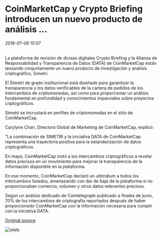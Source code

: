 # CoinMarketCap y Crypto Briefing introducen un nuevo producto de análisis ...

###### 2019-07-09 15:07

La plataforma de revisión de divisas digitales Crypto Briefing y la Alianza de Responsabilidad y Transparencia de Datos (DATA) de CoinMarketCap están lanzando conjuntamente un nuevo producto de investigación y análisis criptográfico, Simetri.

El Simetri de grado institucional está diseñado para garantizar la transparencia y los datos verificables de la cartera de pedidos de los intercambios de criptomonedas, así como para proporcionar un análisis fundamental en profundidad y conocimientos imparciales sobre proyectos criptográficos.

Simetri se incrustará en perfiles de criptomonedas en el sitio de CoinMarketCap.

Carylyne Chan, Directora Global de Marketing de CoinMarketCap, explicó:

"La combinación de SIMETRI y la iniciativa DATA de CoinMarketCap representa una trayectoria positiva para la estandarización de datos criptográficos.

En mayo, CoinMarketCap instó a los intercambios criptográficos a revelar datos precisos en un movimiento para mejorar la transparencia de la información disponible en la plataforma.

En ese momento, CoinMarketCap declaró un ultimátum a todos los intercambios listados, amenazando con dar de baja de la plataforma si no proporcionaban comercio, volumen y otros datos relevantes precisos.

Según un análisis dedicado de Cointelegraph publicado a finales de junio, 70% de los intercambios de criptografía reportados después de haber proporcionado CoinMarketCap con la información necesaria para cumplir con la iniciativa DATA.

[Original source](https://cointelegraph.com/news/coinmarketcap-and-crypto-briefing-introduce-new-analysis-product)

![stats](https://c.statcounter.com/11760860/0/a89fa40b/1/ "stats")